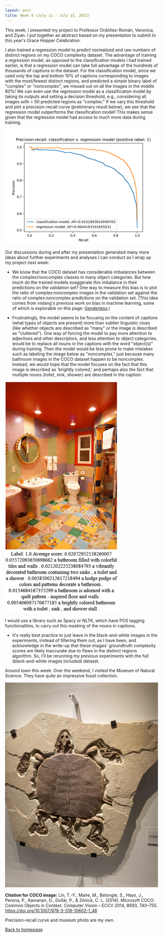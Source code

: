 ```yaml
---
layout: post
title: Week 9 (July 11 - July 15, 2022)
---
```


This week, I presented my project to Professor Ordóñez-Román, Veronica, and Ziyan.
I put together an abstract based on my presentation to submit to this year's
Grace Hopper Celebration.

I also trained
a regression model to predict normalized and raw numbers of distinct regions on my
COCO complexity dataset. The advantage of training a regression model, as opposed
to the classification models I had trained earlier, is that a regression model can
take full advantage of the hundreds of thousands of captions in the dataset. For
the classification model, since we used only the top and bottom 10% of captions
corresponding to images with the most/fewest distinct regions, and predicted a simple
binary label of "complex" or "noncomplex", we missed out on
all the images in the middle 80%! We can even use the regression model as a classification
model by taking its outputs and setting a decision threshold, e.g., considering
all images with > 50 predicted regions as "complex." If we vary this threshold
and plot a precision-recall curve (preliminary result below), we see that the regression model outperforms
the classification model! This makes sense given that the regression model had access
to much more data during training.

![precision-recall curve](/images/precision-recall.png)

Our discussions during and after my presentation generated many more ideas about
further experiments and analyses I can conduct as I wrap up my project next week:

- We know that the COCO dataset has considerable imbalances between the complex/noncomplex
classes in many object categories. But how much do the trained models exaggerate this 
imbalance in their predictions on the validation set? One way to measure this bias
is to plot the ratio of complex:noncomplex images in the validation set against the
ratio of complex:noncomplex predictions on the validation set. (This idea comes from
vislang's previous work on bias in machine learning, some of which is explorable on this
page: [Genderless](https://www.vislang.ai/genderless).)

- Frustratingly, the model seems to be focusing on the content of captions (what types of
objects are present) more than subtler linguistic clues (like whether objects are described
as "many" or the image is described as "cluttered"). One way of forcing the model to
pay more attention to adjectives and other descriptors, and less attention to object
categories, would be to replace all nouns in the captions with the word "object(s)"
during training. Then the model would be less prone to make mistakes such as labeling the
image below as "noncomplex," just because many bathroom images in the COCO dataset
happen to be noncomplex. Instead, we would hope that the model focuses on the fact that 
this image is described as 'brightly colored,' and perhaps also the fact that multiple
nouns (toilet, sink, shower) are described in the caption:

![a brightly colored bathroom](/images/bathroom.png)

I would use a library such as Spacy or NLTK, which have POS tagging functionalities,
to carry out this masking of the nouns in captions.

- It's really best practice to just leave in the black-and-white images in the experiments,
instead of filtering them out, as I have been, and acknowledge in the write-up that
these images' groundtruth complexity scores are likely inaccurate due to flaws in the
distinct regions algorithm. So, I'll be rerunning my previous experiments with the full
(black-and-white images included) dataset.

Around town this week: Over the weekend, I visited the Museum of Natural Science.
They have quite an impressive fossil collection.

![fossilized turtle](/images/turtle.jpg)

**Citation for COCO image:** Lin, T.-Y., Maire, M., Belongie, S., Hays, J., Perona, P., Ramanan, D., Dollár, P., & Zitnick, C. L. (2014). Microsoft COCO: Common Objects in Context. Computer Vision – ECCV 2014, 8693, 740–755. https://doi.org/10.1007/978-3-319-10602-1_48

Precision-recall curve and museum photo are my own.

<a href="https://emlinking.github.io">Back to homepage</a>
